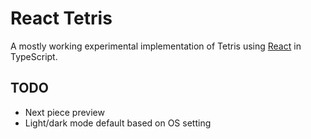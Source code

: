 # React Tetris

A mostly working experimental implementation of Tetris using
[React](http://facebook.github.io/react/) in TypeScript.

## TODO

* Next piece preview
* Light/dark mode default based on OS setting
